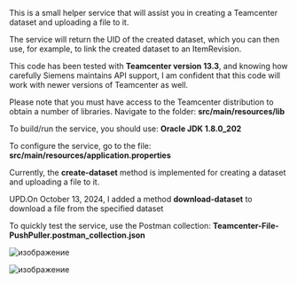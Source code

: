 This is a small helper service that will assist you in creating a Teamcenter dataset and uploading a file to it. 

The service will return the UID of the created dataset, which you can then use, for example, to link the created dataset to an ItemRevision.

This code has been tested with **Teamcenter version 13.3**, and knowing how carefully Siemens maintains API support, I am confident that this code will work with newer versions of Teamcenter as well.

Please note that you must have access to the Teamcenter distribution to obtain a number of libraries. Navigate to the folder: **src/main/resources/lib**

To build/run the service, you should use: **Oracle JDK 1.8.0_202** 

To configure the service, go to the file: **src/main/resources/application.properties** 

Currently, the **create-dataset** method is implemented for creating a dataset and uploading a file to it.

UPD.On October 13, 2024, I added a method **download-dataset** to download a file from the specified dataset

To quickly test the service, use the Postman collection: **Teamcenter-File-PushPuller.postman_collection.json**

![изображение](https://github.com/user-attachments/assets/df2123c5-f18c-4295-becf-740fb6ac3d48)

![изображение](https://github.com/user-attachments/assets/2b787099-137f-4c82-a8b5-0e8d292d76e9)

